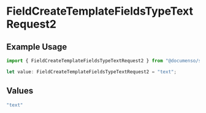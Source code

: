 # FieldCreateTemplateFieldsTypeTextRequest2

## Example Usage

```typescript
import { FieldCreateTemplateFieldsTypeTextRequest2 } from "@documenso/sdk-typescript/models/operations";

let value: FieldCreateTemplateFieldsTypeTextRequest2 = "text";
```

## Values

```typescript
"text"
```